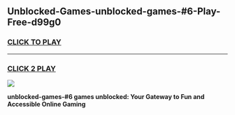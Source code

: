 
## Unblocked-Games-unblocked-games-#6-Play-Free-d99g0
<h3>
<a href="https://premium76.site?title=unblocked-games-#6&ref=18A1">CLICK TO PLAY</a></h3>
<hr>

<h3>
<a href="https://premium76.site?title=unblocked-games-#6&ref=18A1">CLICK 2 PLAY</a>
  
</h3>

<a href="https://premium76.site?title=unblocked-games-#6&ref=18A1"><img src="https://clearcache.store/games.png"></a>


**unblocked-games-#6 games unblocked: Your Gateway to Fun and Accessible Online Gaming**
